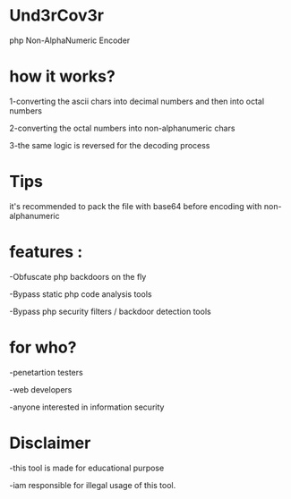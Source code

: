 # Und3rCov3r
php Non-AlphaNumeric Encoder

how it works?
==========
1-converting the ascii chars into decimal numbers and then into octal numbers

2-converting the octal numbers into non-alphanumeric chars

3-the same logic is reversed for the decoding process 

Tips
====
it's recommended to pack the file with base64 
before encoding  with non-alphanumeric

features :
=========
-Obfuscate php backdoors on the fly 

-Bypass static php code analysis tools

-Bypass php security filters / backdoor detection tools

for who? 
=======
-penetartion testers

-web developers

-anyone interested in information security

Disclaimer
==========
-this tool is made for educational purpose 

-iam responsible for illegal usage of this tool.
 
